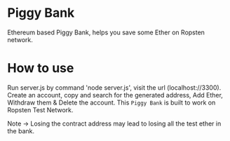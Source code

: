 # Piggy Bank
Ethereum based Piggy Bank, helps you save some Ether on Ropsten network.

  # How to use
  Run server.js by command 'node server.js', visit the url (localhost://3300). Create an account, copy and search for the generated address, Add Ether, Withdraw them & Delete the account. This `Piggy Bank` is built to work on Ropsten Test Network.
  
  Note -> Losing the contract address may lead to losing all the test ether in the bank.
